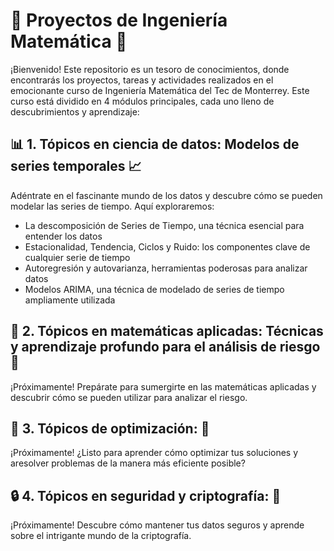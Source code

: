 # 🚀 Proyectos de Ingeniería Matemática 🚀

¡Bienvenido! Este repositorio es un tesoro de conocimientos, donde encontrarás los proyectos, tareas y actividades realizados en el emocionante curso de Ingeniería Matemática del Tec de Monterrey. Este curso está dividido en 4 módulos principales, cada uno lleno de descubrimientos y aprendizaje:

## 📊 1. Tópicos en ciencia de datos: Modelos de series temporales 📈

Adéntrate en el fascinante mundo de los datos y descubre cómo se pueden modelar las series de tiempo. Aquí exploraremos:

- La descomposición de Series de Tiempo, una técnica esencial para entender los datos
- Estacionalidad, Tendencia, Ciclos y Ruido: los componentes clave de cualquier serie de tiempo
- Autoregresión y autovarianza, herramientas poderosas para analizar datos
- Modelos ARIMA, una técnica de modelado de series de tiempo ampliamente utilizada

## 🧮 2. Tópicos en matemáticas aplicadas: Técnicas y aprendizaje profundo para el análisis de riesgo 🎲

¡Próximamente! Prepárate para sumergirte en las matemáticas aplicadas y descubrir cómo se pueden utilizar para analizar el riesgo.

## 🎯 3. Tópicos de optimización: 🏹

¡Próximamente! ¿Listo para aprender cómo optimizar tus soluciones y aresolver problemas de la manera más eficiente posible?

## 🔒 4. Tópicos en seguridad y criptografía: 🔐

¡Próximamente! Descubre cómo mantener tus datos seguros y aprende sobre el intrigante mundo de la criptografía.